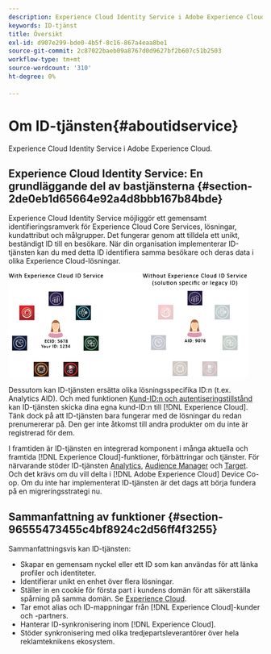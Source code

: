 ```yaml
---
description: Experience Cloud Identity Service i Adobe Experience Cloud.
keywords: ID-tjänst
title: Översikt
exl-id: d907e299-bde0-4b5f-8c16-867a4eaa8be1
source-git-commit: 2c87022baeb09a8767d0d9627bf2b607c51b2503
workflow-type: tm+mt
source-wordcount: '310'
ht-degree: 0%

---
```


# Om ID-tjänsten{#aboutidservice}

Experience Cloud Identity Service i Adobe Experience Cloud.

<!--
mcvid-functionality.xml
-->

## Experience Cloud Identity Service: En grundläggande del av bastjänsterna {#section-2de0eb1d65664e92a4d8bbb167b84bde}

Experience Cloud Identity Service möjliggör ett gemensamt identifieringsramverk för Experience Cloud Core Services, lösningar, kundattribut och målgrupper. Det fungerar genom att tilldela ett unikt, beständigt ID till en besökare. När din organisation implementerar ID-tjänsten kan du med detta ID identifiera samma besökare och deras data i olika Experience Cloud-lösningar.

![](assets/ecid-new.png)

Dessutom kan ID-tjänsten ersätta olika lösningsspecifika ID:n (t.ex. Analytics AID). Och med funktionen [Kund-ID:n och autentiseringstillstånd](../reference/authenticated-state.md) kan ID-tjänsten skicka dina egna kund-ID:n till [!DNL Experience Cloud]. Tänk dock på att ID-tjänsten bara fungerar med de lösningar du redan prenumererar på. Den ger inte åtkomst till andra produkter om du inte är registrerad för dem.

I framtiden är ID-tjänsten en integrerad komponent i många aktuella och framtida [!DNL Experience Cloud]-funktioner, förbättringar och tjänster. För närvarande stöder ID-tjänsten [Analytics](http://www.adobe.com/marketing-cloud/web-analytics.html), [Audience Manager](http://www.adobe.com/marketing-cloud/data-management-platform.html) och [Target](http://www.adobe.com/marketing-cloud/testing-targeting.html). Och det krävs om du vill delta i [!DNL Adobe Experience Cloud] Device Co-op. Om du inte har implementerat ID-tjänsten är det dags att börja fundera på en migreringsstrategi nu.

## Sammanfattning av funktioner {#section-96555473455c4bf8924c2d56ff4f3255}

Sammanfattningsvis kan ID-tjänsten:

* Skapar en gemensam nyckel eller ett ID som kan användas för att länka profiler och identiteter.
* Identifierar unikt en enhet över flera lösningar.
* Ställer in en cookie för första part i kundens domän för att säkerställa spårning på samma domän. Se [Experience Cloud](../introduction/cookies.md).
* Tar emot alias och ID-mappningar från [!DNL Experience Cloud]-kunder och -partners.
* Hanterar ID-synkronisering inom [!DNL Experience Cloud].
* Stöder synkronisering med olika tredjepartsleverantörer över hela reklamteknikens ekosystem.
